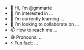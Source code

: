 - 👋 Hi, I’m @gmmarte
- 👀 I’m interested in ...
- 🌱 I’m currently learning ...
- 💞️ I’m looking to collaborate on ...
- 📫 How to reach me ...
- 😄 Pronouns: ...
- ⚡ Fun fact: ...

<!---
gmmarte/gmmarte is a ✨ special ✨ repository because its `README.md` (this file) appears on your GitHub profile.
You can click the Preview link to take a look at your changes.
--->
